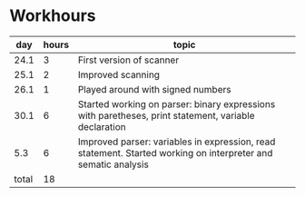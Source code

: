 # Workhours

|day|hours|topic|
|---|---|---|
|24.1|3|First version of scanner|
|25.1|2|Improved scanning|
|26.1|1|Played around with signed numbers|
|30.1|6|Started working on parser: binary expressions with paretheses, print statement, variable declaration|
|5.3|6| Improved parser: variables in expression, read statement. Started working on interpreter and sematic analysis|
|total|18||